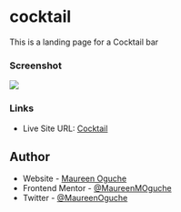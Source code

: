 # cocktail
This is a landing page for a Cocktail bar


### Screenshot

![](images/foodico_screenshot.png)


### Links

- Live Site URL: [Cocktail](https://maureenmoguche.github.io/cocktail/)


## Author

- Website - [Maureen Oguche](https://github.com/MaureenMOguche)
- Frontend Mentor - [@MaureenMOguche](https://www.frontendmentor.io/profile/MaureenMOguche)
- Twitter - [@MaureenOguche](https://www.twitter.com/MaureenOguche)


